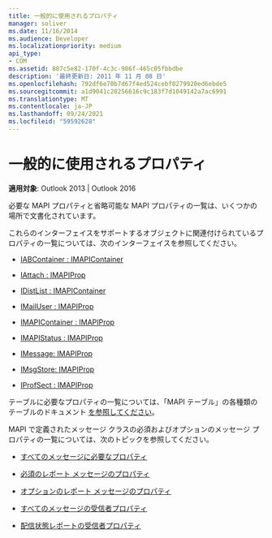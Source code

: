 ```yaml
---
title: 一般的に使用されるプロパティ
manager: soliver
ms.date: 11/16/2014
ms.audience: Developer
ms.localizationpriority: medium
api_type:
- COM
ms.assetid: 887c5e82-170f-4c3c-986f-465c05fbbdbe
description: '最終更新日: 2011 年 11 月 08 日'
ms.openlocfilehash: 792df6e70b7d67f4ed524cebf0279920ed6ebde5
ms.sourcegitcommit: a1d9041c20256616c9c183f7d1049142a7ac6991
ms.translationtype: MT
ms.contentlocale: ja-JP
ms.lasthandoff: 09/24/2021
ms.locfileid: "59592628"
---
```

# <a name="commonly-used-properties"></a>一般的に使用されるプロパティ

 
  
**適用対象**: Outlook 2013 | Outlook 2016 
  
必要な MAPI プロパティと省略可能な MAPI プロパティの一覧は、いくつかの場所で文書化されています。
  
これらのインターフェイスをサポートするオブジェクトに関連付けられているプロパティの一覧については、次のインターフェイスを参照してください。
  
- [IABContainer : IMAPIContainer](iabcontainerimapicontainer.md)
    
- [IAttach : IMAPIProp](iattachimapiprop.md)
    
- [IDistList : IMAPIContainer](idistlistimapicontainer.md)
    
- [IMailUser : IMAPIProp](imailuserimapiprop.md)
    
- [IMAPIContainer : IMAPIProp](imapicontainerimapiprop.md)
    
- [IMAPIStatus : IMAPIProp](imapistatusimapiprop.md)
    
- [IMessage: IMAPIProp](imessageimapiprop.md)
    
- [IMsgStore: IMAPIProp](imsgstoreimapiprop.md)
    
- [IProfSect : IMAPIProp](iprofsectimapiprop.md)
    
テーブルに必要なプロパティの一覧については、「MAPI テーブル」の各種類のテーブルのドキュメント [を参照してください](mapi-tables.md)。
  
MAPI で定義されたメッセージ クラスの必須およびオプションのメッセージ プロパティの一覧については、次のトピックを参照してください。 
  
- [すべてのメッセージに必要なプロパティ](required-properties-for-all-messages.md)
    
- [必須のレポート メッセージのプロパティ](required-report-message-properties.md)
    
- [オプションのレポート メッセージのプロパティ](optional-report-message-properties.md)
    
- [すべてのメッセージの受信者プロパティ](recipient-properties-for-all-messages.md)
    
- [配信状態レポートの受信者プロパティ](recipient-properties-for-delivery-status-reports.md)
    

